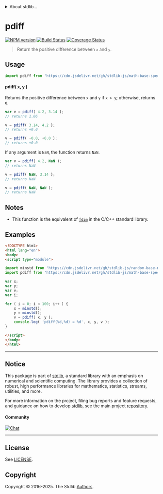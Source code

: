 <!--

@license Apache-2.0

Copyright (c) 2018 The Stdlib Authors.

Licensed under the Apache License, Version 2.0 (the "License");
you may not use this file except in compliance with the License.
You may obtain a copy of the License at

   http://www.apache.org/licenses/LICENSE-2.0

Unless required by applicable law or agreed to in writing, software
distributed under the License is distributed on an "AS IS" BASIS,
WITHOUT WARRANTIES OR CONDITIONS OF ANY KIND, either express or implied.
See the License for the specific language governing permissions and
limitations under the License.

-->


<details>
  <summary>
    About stdlib...
  </summary>
  <p>We believe in a future in which the web is a preferred environment for numerical computation. To help realize this future, we've built stdlib. stdlib is a standard library, with an emphasis on numerical and scientific computation, written in JavaScript (and C) for execution in browsers and in Node.js.</p>
  <p>The library is fully decomposable, being architected in such a way that you can swap out and mix and match APIs and functionality to cater to your exact preferences and use cases.</p>
  <p>When you use stdlib, you can be absolutely certain that you are using the most thorough, rigorous, well-written, studied, documented, tested, measured, and high-quality code out there.</p>
  <p>To join us in bringing numerical computing to the web, get started by checking us out on <a href="https://github.com/stdlib-js/stdlib">GitHub</a>, and please consider <a href="https://opencollective.com/stdlib">financially supporting stdlib</a>. We greatly appreciate your continued support!</p>
</details>

# pdiff

[![NPM version][npm-image]][npm-url] [![Build Status][test-image]][test-url] [![Coverage Status][coverage-image]][coverage-url] <!-- [![dependencies][dependencies-image]][dependencies-url] -->

> Return the positive difference between `x` and `y`.

<!-- Section to include introductory text. Make sure to keep an empty line after the intro `section` element and another before the `/section` close. -->

<section class="intro">

</section>

<!-- /.intro -->

<!-- Package usage documentation. -->



<section class="usage">

## Usage

```javascript
import pdiff from 'https://cdn.jsdelivr.net/gh/stdlib-js/math-base-special-pdiff@esm/index.mjs';
```

#### pdiff( x, y )

Returns the positive difference between `x` and `y` if `x > y`; otherwise, returns `0`.

```javascript
var v = pdiff( 4.2, 3.14 );
// returns 1.06

v = pdiff( 3.14, 4.2 );
// returns +0.0

v = pdiff( -0.0, +0.0 );
// returns +0.0
```

If any argument is `NaN`, the function returns `NaN`.

```javascript
var v = pdiff( 4.2, NaN );
// returns NaN

v = pdiff( NaN, 3.14 );
// returns NaN

v = pdiff( NaN, NaN );
// returns NaN
```

</section>

<!-- /.usage -->

<!-- Package usage notes. Make sure to keep an empty line after the `section` element and another before the `/section` close. -->

<section class="notes">

## Notes

-   This function is the equivalent of [`fdim`][fdim] in the C/C++ standard library.

</section>

<!-- /.notes -->

<!-- Package usage examples. -->

<section class="examples">

## Examples

<!-- eslint no-undef: "error" -->

```html
<!DOCTYPE html>
<html lang="en">
<body>
<script type="module">

import minstd from 'https://cdn.jsdelivr.net/gh/stdlib-js/random-base-minstd-shuffle@esm/index.mjs';
import pdiff from 'https://cdn.jsdelivr.net/gh/stdlib-js/math-base-special-pdiff@esm/index.mjs';

var x;
var y;
var v;
var i;

for ( i = 0; i < 100; i++ ) {
    x = minstd();
    y = minstd();
    v = pdiff( x, y );
    console.log( 'pdiff(%d,%d) = %d', x, y, v );
}

</script>
</body>
</html>
```

</section>

<!-- /.examples -->

<!-- C interface documentation. -->



<!-- Section to include cited references. If references are included, add a horizontal rule *before* the section. Make sure to keep an empty line after the `section` element and another before the `/section` close. -->

<section class="references">

</section>

<!-- /.references -->

<!-- Section for related `stdlib` packages. Do not manually edit this section, as it is automatically populated. -->

<section class="related">

</section>

<!-- /.related -->

<!-- Section for all links. Make sure to keep an empty line after the `section` element and another before the `/section` close. -->


<section class="main-repo" >

* * *

## Notice

This package is part of [stdlib][stdlib], a standard library with an emphasis on numerical and scientific computing. The library provides a collection of robust, high performance libraries for mathematics, statistics, streams, utilities, and more.

For more information on the project, filing bug reports and feature requests, and guidance on how to develop [stdlib][stdlib], see the main project [repository][stdlib].

#### Community

[![Chat][chat-image]][chat-url]

---

## License

See [LICENSE][stdlib-license].


## Copyright

Copyright &copy; 2016-2025. The Stdlib [Authors][stdlib-authors].

</section>

<!-- /.stdlib -->

<!-- Section for all links. Make sure to keep an empty line after the `section` element and another before the `/section` close. -->

<section class="links">

[npm-image]: http://img.shields.io/npm/v/@stdlib/math-base-special-pdiff.svg
[npm-url]: https://npmjs.org/package/@stdlib/math-base-special-pdiff

[test-image]: https://github.com/stdlib-js/math-base-special-pdiff/actions/workflows/test.yml/badge.svg?branch=main
[test-url]: https://github.com/stdlib-js/math-base-special-pdiff/actions/workflows/test.yml?query=branch:main

[coverage-image]: https://img.shields.io/codecov/c/github/stdlib-js/math-base-special-pdiff/main.svg
[coverage-url]: https://codecov.io/github/stdlib-js/math-base-special-pdiff?branch=main

<!--

[dependencies-image]: https://img.shields.io/david/stdlib-js/math-base-special-pdiff.svg
[dependencies-url]: https://david-dm.org/stdlib-js/math-base-special-pdiff/main

-->

[chat-image]: https://img.shields.io/gitter/room/stdlib-js/stdlib.svg
[chat-url]: https://app.gitter.im/#/room/#stdlib-js_stdlib:gitter.im

[stdlib]: https://github.com/stdlib-js/stdlib

[stdlib-authors]: https://github.com/stdlib-js/stdlib/graphs/contributors

[umd]: https://github.com/umdjs/umd
[es-module]: https://developer.mozilla.org/en-US/docs/Web/JavaScript/Guide/Modules

[deno-url]: https://github.com/stdlib-js/math-base-special-pdiff/tree/deno
[deno-readme]: https://github.com/stdlib-js/math-base-special-pdiff/blob/deno/README.md
[umd-url]: https://github.com/stdlib-js/math-base-special-pdiff/tree/umd
[umd-readme]: https://github.com/stdlib-js/math-base-special-pdiff/blob/umd/README.md
[esm-url]: https://github.com/stdlib-js/math-base-special-pdiff/tree/esm
[esm-readme]: https://github.com/stdlib-js/math-base-special-pdiff/blob/esm/README.md
[branches-url]: https://github.com/stdlib-js/math-base-special-pdiff/blob/main/branches.md

[stdlib-license]: https://raw.githubusercontent.com/stdlib-js/math-base-special-pdiff/main/LICENSE

[fdim]: http://en.cppreference.com/w/cpp/numeric/math/fdim

</section>

<!-- /.links -->
